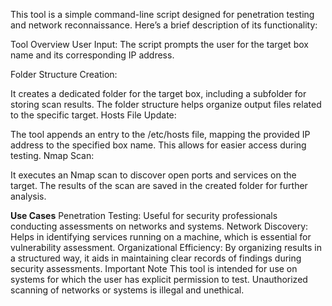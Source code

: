 This tool is a simple command-line script designed for penetration testing and network reconnaissance. Here’s a brief description of its functionality:

Tool Overview
User Input: The script prompts the user for the target box name and its corresponding IP address.

Folder Structure Creation:

It creates a dedicated folder for the target box, including a subfolder for storing scan results.
The folder structure helps organize output files related to the specific target.
Hosts File Update:

The tool appends an entry to the /etc/hosts file, mapping the provided IP address to the specified box name. This allows for easier access during testing.
Nmap Scan:

It executes an Nmap scan to discover open ports and services on the target.
The results of the scan are saved in the created folder for further analysis.

**Use Cases**
Penetration Testing: Useful for security professionals conducting assessments on networks and systems.
Network Discovery: Helps in identifying services running on a machine, which is essential for vulnerability assessment.
Organizational Efficiency: By organizing results in a structured way, it aids in maintaining clear records of findings during security assessments.
Important Note
This tool is intended for use on systems for which the user has explicit permission to test. Unauthorized scanning of networks or systems is illegal and unethical.
